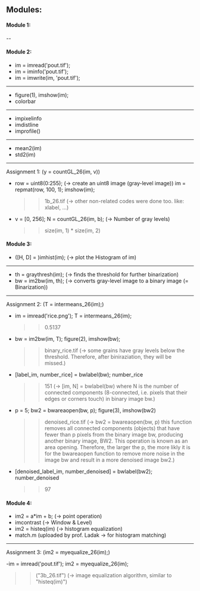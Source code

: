 ## Modules:


#### Module 1: 

--

#### Module 2:

- im = imread('pout.tif');
- im = iminfo('pout.tif');
- im = imwrite(im, 'pout.tif');

***

- figure(1), imshow(im);
- colorbar

***

- impixelinfo
- imdistline
- improfile()

***

- mean2(im)
- std2(im)

***
Assignment 1: (y = countGL_26(im, v))

- row = uint8(0:255); (-> create an uint8 image (gray-level image))
  im = repmat(row, 100, 1);
  imshow(im);
  >> 1b_26.tif (-> other non-related codes were done too. like: xlabel, ...)
  
- v = [0, 256];
  N = countGL_26(im, b); (-> Number of gray levels)
  >> size(im, 1) * size(im, 2)
#### Module 3:

- ([H, D] = )imhist(im); (-> plot the Histogram of im)

***

- th = graythresh(im); (-> finds the threshold for further binarization)
- bw = im2bw(im, th); (-> converts gray-level image to a binary image (= Binarization))

***
Assignment 2: (T = intermeans_26(im);)

- im = imread('rice.png');
  T = intermeans_26(im);
  >> 0.5137
  
- bw = im2bw(im, T);
  figure(2), imshow(bw); 
  >> binary_rice.tif (-> some grains have gray levels below the threshold. Therefore, after biniraziation, they will be missed.)
  
- [label_im, number_rice] = bwlabel(bw);
  number_rice
  >> 151 (-> [im, N] = bwlabel(bw) where N is the number of connected components (8-connected, i.e. pixels that their edges or corners touch) in binary image bw.)

- p = 5;
  bw2 = bwareaopen(bw, p);
  figure(3), imshow(bw2)
  >> denoised_rice.tif (-> bw2 = bwareaopen(bw, p) this function removes all connected components (objects) that have fewer than p pixels from the binary image bw, producing                            another binary image, BW2. This operation is known as an area opening. Therefore, the larger the p, the more likly it is for the bwareaopen                                    function to remove more noise in the image bw and result in a more denoised image bw2.)
  
- [denoised_label_im, number_denoised] = bwlabel(bw2);
  number_denoised
  >> 97

#### Module 4:

- im2 = a*im + b; (-> point operation)
- imcontrast (-> Window & Level)
- im2 = histeq(im) (-> histogram equalization)
- match.m (uploaded by prof. Ladak -> for histogram matching)

***
Assignment 3: (im2 = myequalize_26(im);)
  
 -im = imread('pout.tif');
  im2 = myequalize_26(im);
  >> ("3b_26.tif") (-> image equalization algorithm, similar to "histeq(im)")



